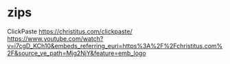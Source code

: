 # zips

ClickPaste
https://christitus.com/clickpaste/
https://www.youtube.com/watch?v=i7cgD_KCh10&embeds_referring_euri=https%3A%2F%2Fchristitus.com%2F&source_ve_path=Mjg2NjY&feature=emb_logo



